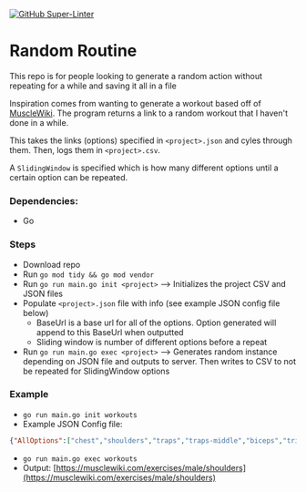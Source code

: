 [![GitHub Super-Linter](https://github.com/abhayma1000/RandomRoutine/workflows/Lint%20Code%20Base/badge.svg)](https://github.com/marketplace/actions/super-linter)

# Random Routine

This repo is for people looking to generate a random action without repeating for a while and saving it all in a file

Inspiration comes from wanting to generate a workout based off of [MuscleWiki](https://musclewiki.com/).
The program returns a link to a random workout that I haven't done in a while.

This takes the links (options) specified in ```<project>.json``` and cyles through them. Then, logs them in ```<project>.csv```.

A ```SlidingWindow``` is specified which is how many different options until a certain option can be repeated.

### Dependencies:

- Go

### Steps

- Download repo
- Run ```go mod tidy && go mod vendor```
- Run ```go run main.go init <project>``` --> Initializes the project CSV and JSON files
- Populate ```<project>.json``` file with info (see example JSON config file below)
  - BaseUrl is a base url for all of the options. Option generated will append to this BaseUrl when outputted
  - Sliding window is number of different options before a repeat
- Run ```go run main.go exec <project>``` --> Generates random instance depending on JSON file and outputs to server. Then writes to CSV to not be repeated for SlidingWindow options

### Example
- ```go run main.go init workouts```
- Example JSON Config file:
```json
{"AllOptions":["chest","shoulders","traps","traps-middle","biceps","triceps","forearms","lats","obliques","lowerback","abdominals","glutes","quads","hamstrings","calves"],"BaseUrl":"https://musclewiki.com/exercises/male","SlidingWindow":10}
```
- ```go run main.go exec workouts```
- Output: [https://musclewiki.com/exercises/male/shoulders](https://musclewiki.com/exercises/male/shoulders)

